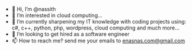 - 👋 Hi, I’m @nassith
- 👀 I’m interested in cloud computing...
- 🌱 I’m currently sharpening my IT knowledge with coding projects using: c#, c++, python, php, wordpress, cloud computing and much more...
- 💞️ I’m looking to get hired as a software engineer
- 📫 How to reach me? send me your emails to enasnas.com@gmail.com

